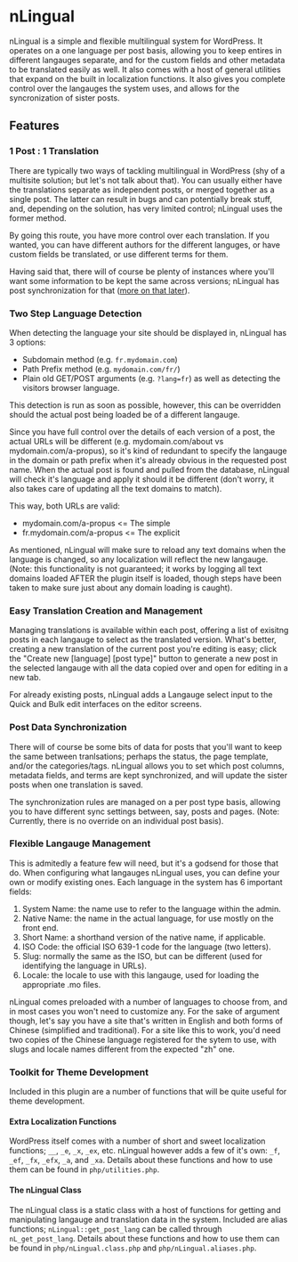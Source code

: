 nLingual
========

nLingual is a simple and flexible multilingual system for WordPress. It operates on a one language per post basis, allowing you to keep entires in different langauges separate, and for the custom fields and other metadata to be translated easily as well. It also comes with a host of general utilities that expand on the built in localization functions. It also gives you complete control over the langauges the system uses, and allows for the syncronization of sister posts.

Features
--------

### 1 Post : 1 Translation

There are typically two ways of tackling multilingual in WordPress (shy of a multisite solution; but let's not talk about that). You can usually either have the translations separate as independent posts, or merged together as a single post. The latter can result in bugs and can potentially break stuff, and, depending on the solution, has very limited control; nLingual uses the former method.

By going this route, you have more control over each translation. If you wanted, you can have different authors for the different languges, or have custom fields be translated, or use different terms for them.

Having said that, there will of course be plenty of instances where you'll want some information to be kept the same across versions; nLingual has post synchronization for that ([more on that later](#post-data-synchronization)).

### Two Step Language Detection

When detecting the language your site should be displayed in, nLingual has 3 options:

- Subdomain method (e.g. `fr.mydomain.com`)
- Path Prefix method (e.g. `mydomain.com/fr/`)
- Plain old GET/POST arguments (e.g. `?lang=fr`) as well as detecting the visitors browser language.

This detection is run as soon as possible, however, this can be overridden should the actual post being loaded be of a different langauge.

Since you have full control over the details of each version of a post, the actual URLs will be different (e.g. mydomain.com/about vs mydomain.com/a-propus), so it's kind of redundant to specify the langauge in the domain or path prefix when it's already obvious in the requested post name. When the actual post is found and pulled from the database, nLingual will check it's language and apply it should it be different (don't worry, it also takes care of updating all the text domains to match).

This way, both URLs are valid:

- mydomain.com/a-propus <= The simple
- fr.mydomain.com/a-propus <= The explicit

As mentioned, nLingual will make sure to reload any text domains when the language is changed, so any localization will reflect the new langauge. (Note: this functionality is not guaranteed; it works by logging all text domains loaded AFTER the plugin itself is loaded, though steps have been taken to make sure just about any domain loading is caught).

### Easy Translation Creation and Management

Managing translations is available within each post, offering a list of exisitng posts in each langauge to select as the translated version. What's better, creating a new translation of the current post you're editing is easy; click the "Create new [language] [post type]" button to generate a new post in the selected langauge with all the data copied over and open for editing in a new tab.

For already existing posts, nLingual adds a Langauge select input to the Quick and Bulk edit interfaces on the editor screens.

### Post Data Synchronization

There will of course be some bits of data for posts that you'll want to keep the same between tranlsations; perhaps the status, the page template, and/or the categories/tags. nLingual allows you to set which post columns, metadata fields, and terms are kept synchronized, and will update the sister posts when one translation is saved.

The synchronization rules are managed on a per post type basis, allowing you to have different sync settings between, say, posts and pages. (Note: Currently, there is no override on an individual post basis).

### Flexible Langauge Management

This is admitedly a feature few will need, but it's a godsend for those that do. When configuring what langauges nLingual uses, you can define your own or modify existing ones. Each language in the system has 6 important fields:

1. System Name: the name use to refer to the language within the admin.
2. Native Name: the name in the actual language, for use mostly on the front end.
3. Short Name: a shorthand version of the native name, if applicable.
4. ISO Code: the official ISO 639-1 code for the language (two letters).
5. Slug: normally the same as the ISO, but can be different (used for identifying the language in URLs).
6. Locale: the locale to use with this langauge, used for loading the appropriate .mo files.

nLingual comes preloaded with a number of languages to choose from, and in most cases you won't need to customize any. For the sake of argument though, let's say you have a site that's written in English and both forms of Chinese (simplified and traditional). For a site like this to work, you'd need two copies of the Chinese language registered for the sytem to use, with slugs and locale names different from the expected "zh" one.

### Toolkit for Theme Development

Included in this plugin are a number of functions that will be quite useful for theme development.

#### Extra Localization Functions

WordPress itself comes with a number of short and sweet localization functions; `__`, `_e`, `_x`, `_ex`, etc. nLingual however adds a few of it's own: `_f`, `_ef`, `_fx`, `_efx`, `_a`, and `_xa`. Details about these functions and how to use them can be found in `php/utilities.php`.

#### The nLingual Class

The nLingual class is a static class with a host of functions for getting and manipulating langauge and translation data in the system. Included are alias functions; `nLingual::get_post_lang` can be called through `nL_get_post_lang`. Details about these functions and how to use them can be found in `php/nLingual.class.php` and `php/nLingual.aliases.php`.
